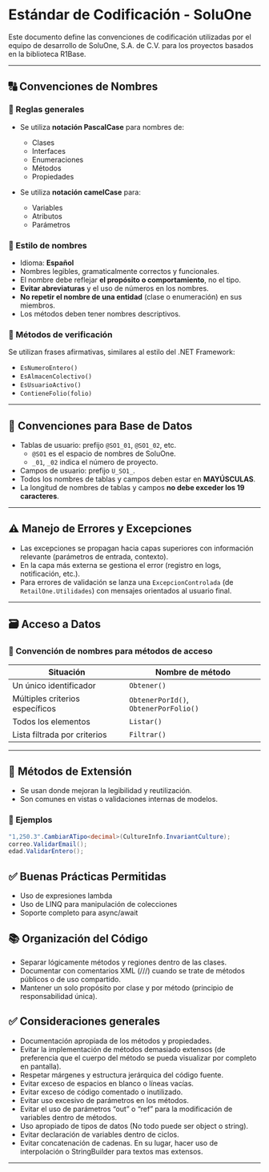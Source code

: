 # Estándar de Codificación - SoluOne

Este documento define las convenciones de codificación utilizadas por el equipo de desarrollo de SoluOne, S.A. de C.V. para los proyectos basados en la biblioteca R1Base.

---

## 🔠 Convenciones de Nombres

### 📌 Reglas generales

- Se utiliza **notación PascalCase** para nombres de:
  - Clases
  - Interfaces
  - Enumeraciones
  - Métodos
  - Propiedades

- Se utiliza **notación camelCase** para:
  - Variables
  - Atributos
  - Parámetros

### 📌 Estilo de nombres

- Idioma: **Español**
- Nombres legibles, gramaticalmente correctos y funcionales.
- El nombre debe reflejar **el propósito o comportamiento**, no el tipo.
- **Evitar abreviaturas** y el uso de números en los nombres.
- **No repetir el nombre de una entidad** (clase o enumeración) en sus miembros.
- Los métodos deben tener nombres descriptivos.

### 📌 Métodos de verificación

Se utilizan frases afirmativas, similares al estilo del .NET Framework:

- `EsNumeroEntero()`
- `EsAlmacenColectivo()`
- `EsUsuarioActivo()`
- `ContieneFolio(folio)`

---

## 🧱 Convenciones para Base de Datos

- Tablas de usuario: prefijo `@SO1_01`, `@SO1_02`, etc.
  - `@SO1` es el espacio de nombres de SoluOne.
  - `_01`, `_02` indica el número de proyecto.
- Campos de usuario: prefijo `U_SO1_`.
- Todos los nombres de tablas y campos deben estar en **MAYÚSCULAS**.
- La longitud de nombres de tablas y campos **no debe exceder los 19 caracteres**.

---

## ⚠️ Manejo de Errores y Excepciones

- Las excepciones se propagan hacia capas superiores con información relevante (parámetros de entrada, contexto).
- En la capa más externa se gestiona el error (registro en logs, notificación, etc.).
- Para errores de validación se lanza una `ExcepcionControlada` (de `RetailOne.Utilidades`) con mensajes orientados al usuario final.

---

## 🗃️ Acceso a Datos

### 📌 Convención de nombres para métodos de acceso

| Situación                         | Nombre de método                  |
|-----------------------------------|-----------------------------------|
| Un único identificador            | `Obtener()`                       |
| Múltiples criterios específicos   | `ObtenerPorId()`, `ObtenerPorFolio()` |
| Todos los elementos               | `Listar()`                        |
| Lista filtrada por criterios      | `Filtrar()`                       |

---

## 🧩 Métodos de Extensión

- Se usan donde mejoran la legibilidad y reutilización.
- Son comunes en vistas o validaciones internas de modelos.

### 📌 Ejemplos

```csharp
"1,250.3".CambiarATipo<decimal>(CultureInfo.InvariantCulture);
correo.ValidarEmail();
edad.ValidarEntero();
```
## ✅ Buenas Prácticas Permitidas
- Uso de expresiones lambda
- Uso de LINQ para manipulación de colecciones
- Soporte completo para async/await

## 📚 Organización del Código
- Separar lógicamente métodos y regiones dentro de las clases.
- Documentar con comentarios XML (///) cuando se trate de métodos públicos o de uso compartido.
- Mantener un solo propósito por clase y por método (principio de responsabilidad única).

## ✅ Consideraciones generales
- Documentación apropiada de los métodos y propiedades.
- Evitar la implementación de métodos demasiado extensos (de preferencia que el cuerpo del método se pueda visualizar por completo en pantalla).  
- Respetar márgenes y estructura jerárquica del código fuente.
- Evitar exceso de espacios en blanco o líneas vacías.
- Evitar exceso de código comentado o inutilizado.
- Evitar uso excesivo de parámetros en los métodos.
- Evitar el uso de parámetros “out” o “ref” para la modificación de variables dentro de métodos.
- Uso apropiado de tipos de datos (No todo puede ser object o string).
- Evitar declaración de variables dentro de ciclos.
- Evitar concatenación de cadenas. En su lugar, hacer uso de interpolación o StringBuilder para textos mas extensos.
---






